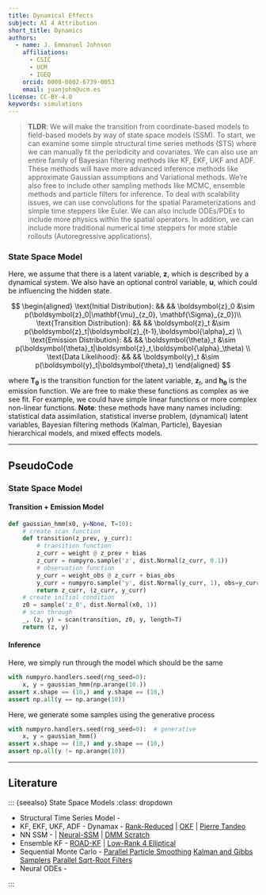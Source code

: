 ```yaml
---
title: Dynamical Effects
subject: AI 4 Attribution
short_title: Dynamics
authors:
  - name: J. Emmanuel Johnson
    affiliations:
      - CSIC
      - UCM
      - IGEO
    orcid: 0000-0002-6739-0053
    email: juanjohn@ucm.es
license: CC-BY-4.0
keywords: simulations
---
```



> **TLDR**: 
> We will make the transition from coordinate-based models to field-based models by way of state space models (SSM). 
> To start, we can examine some simple structural time series methods (STS) where we can manually fit the periodicity and covariates. 
> We can also use an entire family of Bayesian filtering methods like KF, EKF, UKF and ADF. 
> These methods will have more advanced inference methods like approximate Gaussian assumptions and Variational methods. 
> We’re also free to include other sampling methods like MCMC, ensemble methods and particle filters for inference. To deal with scalability issues, we can use convolutions for the spatial Parameterizations and simple time steppers like Euler. We can also include ODEs/PDEs to include more physics within the spatial operators. 
> In addition, we can include more traditional numerical time steppers for more stable rollouts (Autoregressive applications).




### State Space Model

Here, we assume that there is a latent variable, $\boldsymbol{z}$, which is described by a dynamical system.
We also have an optional control variable, $\boldsymbol{u}$, which could be influencing the hidden state.

$$
\begin{aligned}
\text{Initial Distribution}: && && \boldsymbol{z}_0 &\sim p(\boldsymbol{z}_0|\mathbf{\mu}_{z_0}, \mathbf{\Sigma}_{z_0})\\
\text{Transition Distribution}: && && \boldsymbol{z}_t &\sim p(\boldsymbol{z}_t|\boldsymbol{z}_{t-1},\boldsymbol{\alpha}_z) \\
\text{Emission Distribution}: && && \boldsymbol{\theta}_t &\sim p(\boldsymbol{\theta}_t|\boldsymbol{z}_t,\boldsymbol{\alpha}_\theta) \\
\text{Data Likelihood}: && && \boldsymbol{y}_t &\sim p(\boldsymbol{y}_t|\boldsymbol{\theta}_t)
\end{aligned}
$$

where $\boldsymbol{T_\theta}$ is the transition function for the latent variable, $\boldsymbol{z}_t$, and $\boldsymbol{h_\theta}$ is the emission function.
We are free to make these functions as complex as we see fit.
For example, we could have simple linear functions or more complex non-linear functions.
**Note**: these methods have many names including: statistical data assimilation, statistical inverse problem, (dynamical) latent variables, Bayesian filtering methods (Kalman, Particle), Bayesian hierarchical models, and mixed effects models.




***

## PseudoCode


### State Space Model

#### Transition + Emission Model

```python
def gaussian_hmm(x0, y=None, T=10):
    # create scan function
    def transition(z_prev, y_curr):
        # transition function
        z_curr = weight @ z_prev + bias
        z_curr = numpyro.sample('z', dist.Normal(z_curr, 0.1))
        # observation function
        y_curr = weight_obs @ z_curr + bias_obs
        y_curr = numpyro.sample('y', dist.Normal(y_curr, 1), obs=y_curr)
        return z_curr, (z_curr, y_curr)
	# create initial condition
    z0 = sample('z_0', dist.Normal(x0, 1))
    # scan through
    _, (z, y) = scan(transition, z0, y, length=T)
    return (z, y)
```


#### Inference

Here, we simply run through the model which should be the same

```python
with numpyro.handlers.seed(rng_seed=0):
    x, y = gaussian_hmm(np.arange(10.))
assert x.shape == (10,) and y.shape == (10,)
assert np.all(y == np.arange(10))
```

Here, we generate some samples using the generative process

```python
with numpyro.handlers.seed(rng_seed=0):  # generative
    x, y = gaussian_hmm()
assert x.shape == (10,) and y.shape == (10,)
assert np.all(y != np.arange(10))
```

***

## Literature

::: {seealso} State Space Models
:class: dropdown

- Structural Time Series Model - [](https://github.com/probml/sts-jax)
- KF, EKF, UKF, ADF - Dynamax - [](https://github.com/probml/dynamax) [](https://github.com/lindermanlab/ssm) [Rank-Reduced](https://arxiv.org/abs/2306.07774) | [OKF](https://github.com/ido90/Optimized-Kalman-Filter) | [Pierre Tandeo](https://github.com/ptandeo/Kalman)
- NN SSM - [](https://github.com/HazyResearch/spacetime) | [Neural-SSM](https://github.com/qu-gg/torch-neural-ssm) | [DMM Scratch](https://github.com/guxd/deepHMM)
- Ensemble KF - [](https://github.com/mchoblet/ensemblefilters) [ROAD-KF](https://github.com/ymchen0/ROAD-EnKF) | [Low-Rank 4 Elliptical](https://arxiv.org/abs/2203.05120)
- Sequential Monte Carlo - [](https://github.com/nchopin/particles) [Parallel Particle Smoothing](https://github.com/AdrienCorenflos/parallel-ps) [Kalman and Gibbs Samplers](https://github.com/AdrienCorenflos/aux-ssm-samplers) [Parallel Sqrt-Root Filters](https://github.com/EEA-sensors/sqrt-parallel-smoothers)
- Neural ODEs - [](https://github.com/pnkraemer/probdiffeq) [](https://sebastiancallh.github.io/post/neural-ode-weather-forecast/) 

:::
